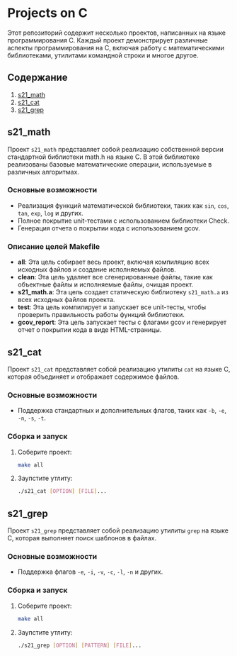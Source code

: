 # Projects on C

Этот репозиторий содержит несколько проектов, написанных на языке программирования C. Каждый проект демонстрирует различные аспекты программирования на C, включая работу с математическими библиотеками, утилитами командной строки и многое другое.

## Содержание

1. [s21_math](#s21_math)
2. [s21_cat](#s21_cat)
3. [s21_grep](#s21_grep)

## s21_math

Проект `s21_math` представляет собой реализацию собственной версии стандартной библиотеки math.h на языке C. В этой библиотеке реализованы базовые математические операции, используемые в различных алгоритмах.

### Основные возможности

- Реализация функций математической библиотеки, таких как `sin`, `cos`, `tan`, `exp`, `log` и других.
- Полное покрытие unit-тестами с использованием библиотеки Check.
- Генерация отчета о покрытии кода с использованием gcov.

### Описание целей Makefile

- **all**: Эта цель собирает весь проект, включая компиляцию всех исходных файлов и создание исполняемых файлов.
- **clean**: Эта цель удаляет все сгенерированные файлы, такие как объектные файлы и исполняемые файлы, очищая проект.
- **s21_math.a**: Эта цель создает статическую библиотеку `s21_math.a` из всех исходных файлов проекта.
- **test**: Эта цель компилирует и запускает все unit-тесты, чтобы проверить правильность работы функций библиотеки.
- **gcov_report**: Эта цель запускает тесты с флагами gcov и генерирует отчет о покрытии кода в виде HTML-страницы.

## s21_cat

Проект `s21_cat` представляет собой реализацию утилиты `cat` на языке C, которая объединяет и отображает содержимое файлов.

### Основные возможности

- Поддержка стандартных и дополнительных флагов, таких как `-b`, `-e`, `-n`, `-s`, `-t`.

### Сборка и запуск

1. Соберите проект:
   ```sh
   make all
2. Заупстите утлиту:
    ```sh
    ./s21_cat [OPTION] [FILE]...

## s21_grep

Проект `s21_grep` представляет собой реализацию утилиты `grep` на языке C, которая выполняет поиск шаблонов в файлах.

### Основные возможности

- Поддержка флагов `-e`, `-i`, `-v`, `-c`, `-l`, `-n` и других.

### Сборка и запуск

1. Соберите проект:
   ```sh
   make all
2. Заупстите утлиту:
    ```sh
    ./s21_grep [OPTION] [PATTERN] [FILE]...


   
